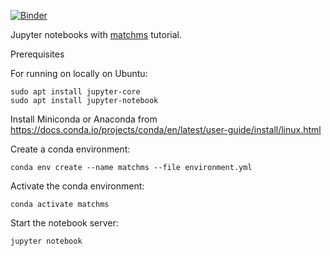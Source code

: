 [![Binder](https://mybinder.org/badge_logo.svg)](https://mybinder.org/v2/gh/matchms/notebooks/master?filepath=tutorial.ipynb)

Jupyter notebooks with [matchms](https://github.com/matchms/matchms) tutorial.

Prerequisites

For running on locally on Ubuntu:

```shell
sudo apt install jupyter-core
sudo apt install jupyter-notebook
```

Install Miniconda or Anaconda from https://docs.conda.io/projects/conda/en/latest/user-guide/install/linux.html

Create a conda environment:

```shell
conda env create --name matchms --file environment.yml
```
Activate the conda environment:

```shell
conda activate matchms
```

Start the notebook server:

```shell
jupyter notebook
```



